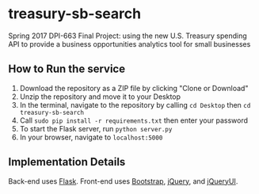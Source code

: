 # treasury-sb-search
Spring 2017 DPI-663 Final Project: using the new U.S. Treasury spending API to provide a business opportunities analytics tool for small businesses

## How to Run the service

1. Download the repository as a ZIP file by clicking "Clone or Download" 
2. Unzip the repository and move it to your Desktop
3. In the terminal, navigate to the repository by calling `cd Desktop` then `cd treasury-sb-search`
4. Call `sudo pip install -r requirements.txt` then enter your password
5. To start the Flask server, run `python server.py`
6. In your browser, navigate to `localhost:5000`

## Implementation Details

Back-end uses [Flask](http://flask.pocoo.org/). Front-end uses [Bootstrap](http://getbootstrap.com/), [jQuery](https://jquery.com/), and [jQueryUI](https://jqueryui.com/).
